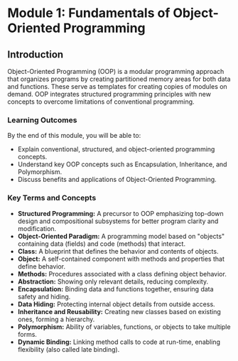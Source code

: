 # Module 1: Fundamentals of Object-Oriented Programming

## Introduction
Object-Oriented Programming (OOP) is a modular programming approach that organizes programs by creating partitioned memory areas for both data and functions. These serve as templates for creating copies of modules on demand. OOP integrates structured programming principles with new concepts to overcome limitations of conventional programming.

### Learning Outcomes
By the end of this module, you will be able to:
- Explain conventional, structured, and object-oriented programming concepts.
- Understand key OOP concepts such as Encapsulation, Inheritance, and Polymorphism.
- Discuss benefits and applications of Object-Oriented Programming.

### Key Terms and Concepts

- **Structured Programming:** A precursor to OOP emphasizing top-down design and compositional subsystems for better program clarity and modification.
- **Object-Oriented Paradigm:** A programming model based on "objects" containing data (fields) and code (methods) that interact.
- **Class:** A blueprint that defines the behavior and contents of objects.
- **Object:** A self-contained component with methods and properties that define behavior.
- **Methods:** Procedures associated with a class defining object behavior.
- **Abstraction:** Showing only relevant details, reducing complexity.
- **Encapsulation:** Binding data and functions together, ensuring data safety and hiding.
- **Data Hiding:** Protecting internal object details from outside access.
- **Inheritance and Reusability:** Creating new classes based on existing ones, forming a hierarchy.
- **Polymorphism:** Ability of variables, functions, or objects to take multiple forms.
- **Dynamic Binding:** Linking method calls to code at run-time, enabling flexibility (also called late binding).


